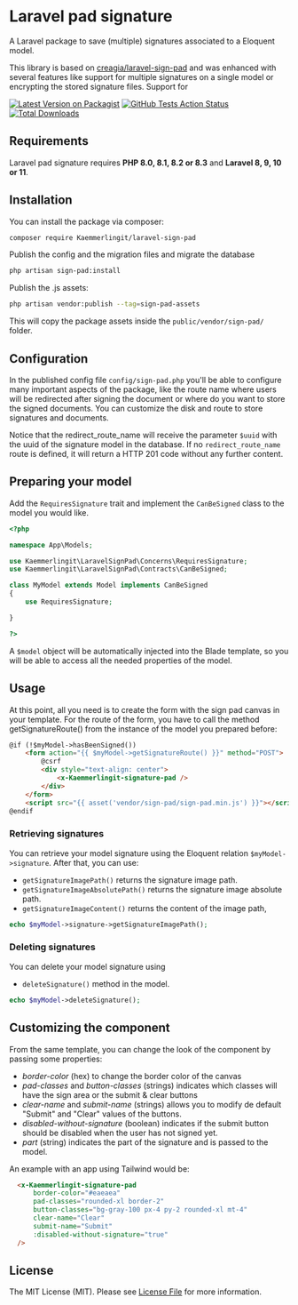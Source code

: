 # Laravel pad signature

A Laravel package to save (multiple) signatures associated to a Eloquent model.

This library is based on [creagia/laravel-sign-pad](https://github.com/creagia/laravel-sign-pad) and was enhanced with
several features like support for multiple signatures on a single model or encrypting the stored signature files.
Support for 

[![Latest Version on Packagist](https://img.shields.io/packagist/v/Kaemmerlingit/laravel-sign-pad.svg?style=flat-square)](https://packagist.org/packages/Kaemmerlingit/laravel-sign-pad)
[![GitHub Tests Action Status](https://img.shields.io/github/actions/workflow/status/Kaemmerlingit/laravel-sign-pad/run-tests.yml?label=tests)](https://github.com/Kaemmerlingit/laravel-sign-pad/actions?query=workflow%3Arun-tests+branch%3Amain)
[![Total Downloads](https://img.shields.io/packagist/dt/Kaemmerlingit/laravel-sign-pad.svg?style=flat-square)](https://packagist.org/packages/Kaemmerlingit/laravel-sign-pad)


## Requirements

Laravel pad signature requires **PHP 8.0, 8.1, 8.2 or 8.3** and **Laravel 8, 9, 10 or 11**.

## Installation

You can install the package via composer:

```bash
composer require Kaemmerlingit/laravel-sign-pad
```

Publish the config and the migration files and migrate the database

```bash
php artisan sign-pad:install
```

Publish the .js assets:

```bash
php artisan vendor:publish --tag=sign-pad-assets
```

This will copy the package assets inside the `public/vendor/sign-pad/` folder.

## Configuration

In the published config file `config/sign-pad.php` you'll be able to configure many important aspects of the package, 
like the route name where users will be redirected after signing the document or where do you want to store the signed documents.
You can customize the disk and route to store signatures and documents.

Notice that the redirect_route_name will receive the parameter `$uuid` with the uuid of the signature model in the database. 
If no `redirect_route_name` route is defined, it will return a HTTP 201 code without any further content.

## Preparing your model

Add the `RequiresSignature` trait and implement the `CanBeSigned` class to the model you would like.

```php
<?php

namespace App\Models;

use Kaemmerlingit\LaravelSignPad\Concerns\RequiresSignature;
use Kaemmerlingit\LaravelSignPad\Contracts\CanBeSigned;

class MyModel extends Model implements CanBeSigned
{
    use RequiresSignature;

}

?>
```
A `$model` object will be automatically injected into the Blade template, so you will be able to access all the needed properties of the model.

## Usage

At this point, all you need is to create the form with the sign pad canvas in your template. For the route of the form, you have to call the method getSignatureRoute() from the instance of the model you prepared before:

```html
@if (!$myModel->hasBeenSigned())
    <form action="{{ $myModel->getSignatureRoute() }}" method="POST">
        @csrf
        <div style="text-align: center">
            <x-Kaemmerlingit-signature-pad />
        </div>
    </form>
    <script src="{{ asset('vendor/sign-pad/sign-pad.min.js') }}"></script>
@endif
```

### Retrieving signatures

You can retrieve your model signature using the Eloquent relation `$myModel->signature`. After that,
you can use:
- `getSignatureImagePath()` returns the signature image path.
- `getSignatureImageAbsolutePath()` returns the signature image absolute path.
- `getSignatureImageContent()` returns the content of the image path, 

```php
echo $myModel->signature->getSignatureImagePath();
```

### Deleting signatures

You can delete your model signature using
- `deleteSignature()` method in the model.
```php
echo $myModel->deleteSignature();
```

## Customizing the component

From the same template, you can change the look of the component by passing some properties:
- *border-color* (hex) to change the border color of the canvas
- *pad-classes* and *button-classes* (strings) indicates which classes will have the sign area or the submit & clear buttons
- *clear-name* and *submit-name* (strings) allows you to modify de default "Submit" and "Clear" values of the buttons.
- *disabled-without-signature* (boolean) indicates if the submit button should be disabled when the user has not signed yet.
- *part* (string) indicates the part of the signature and is passed to the model.

An example with an app using Tailwind would be:

```html
  <x-Kaemmerlingit-signature-pad
      border-color="#eaeaea"
      pad-classes="rounded-xl border-2"
      button-classes="bg-gray-100 px-4 py-2 rounded-xl mt-4"
      clear-name="Clear"
      submit-name="Submit"
      :disabled-without-signature="true"
  />
```

## License

The MIT License (MIT). Please see [License File](LICENSE.md) for more information.
